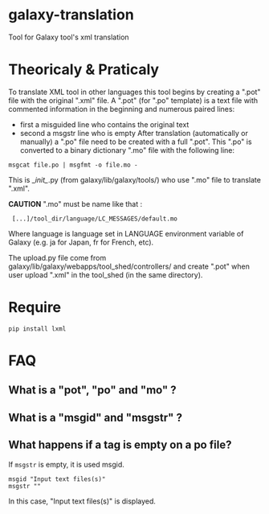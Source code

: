 # galaxy-translation
Tool for Galaxy tool's xml translation

# Theoricaly & Praticaly
To translate XML tool in other languages this tool begins by creating a ".pot" file with the original ".xml" file.
A ".pot" (for ".po" template) is a text file with commented information in the beginning and numerous paired lines:
- first a misguided line who contains the original text
- second a msgstr line who is empty
After translation (automatically or manually) a ".po" file need to be created with a full ".pot".
This ".po" is converted to a binary dictionary ".mo" file with the following line:

```
msgcat file.po | msgfmt -o file.mo -
```

This is \__init\__.py (from galaxy/lib/galaxy/tools/) who use ".mo" file to translate ".xml".

__CAUTION__ ".mo" must be name like that :

```
 [...]/tool_dir/language/LC_MESSAGES/default.mo
```
Where language is language set in LANGUAGE environment variable of Galaxy (e.g. ja for Japan, fr for French, etc).

The upload.py file come from galaxy/lib/galaxy/webapps/tool_shed/controllers/ and create ".pot" when user upload ".xml" in the tool_shed (in the same directory).


# Require

```
pip install lxml
```

# FAQ

## What is a "pot", "po" and "mo" ?

## What is a "msgid" and "msgstr" ?

## What happens if a tag is empty on a po file?

If `msgstr` is empty, it is used msgid.

```
msgid "Input text files(s)"
msgstr ""
```

In this case, "Input text files(s)" is displayed.
